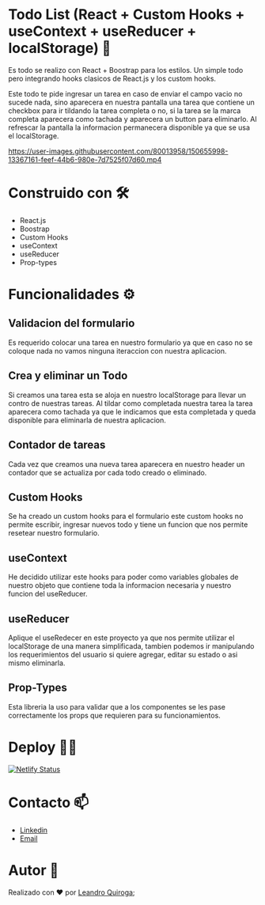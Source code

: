 # Todo List (React + Custom Hooks + useContext + useReducer + localStorage) 📝

Es todo se realizo con React + Boostrap para los estilos. Un simple todo pero integrando hooks clasicos de React.js y los custom hooks. 

Este todo te pide ingresar un tarea en caso de enviar el campo vacio no sucede nada, sino aparecera en nuestra pantalla una tarea que contiene un checkbox para ir tildando la tarea completa o no, si la tarea se la marca completa aparecera como tachada y aparecera un button para eliminarlo. Al refrescar la pantalla la informacion permanecera disponible ya que se usa el localStorage. 


https://user-images.githubusercontent.com/80013958/150655998-13367161-feef-44b6-980e-7d7525f07d60.mp4


# Construido con 🛠️
* React.js
* Boostrap
* Custom Hooks
* useContext
* useReducer 
* Prop-types

# Funcionalidades ⚙️
## Validacion del formulario
Es requerido colocar una tarea en nuestro formulario ya que en caso no se coloque nada no vamos ninguna iteraccion con nuestra aplicacion. 

## Crea y eliminar un Todo
Si creamos una tarea esta se aloja en nuestro localStorage para llevar un contro de nuestras tareas. Al tildar como completada nuestra tarea la tarea aparecera como tachada ya que le indicamos que esta completada y queda disponible para eliminarla de nuestra aplicacion. 

## Contador de tareas 
Cada vez que creamos una nueva tarea aparecera en nuestro header un contador que se actualiza por cada todo creado o eliminado. 

## Custom Hooks
Se ha creado un custom hooks para el formulario este custom hooks no permite escribir, ingresar nuevos todo y tiene un funcion que nos permite resetear nuestro formulario. 

## useContext 
He decidido utilizar este hooks para poder como variables globales de nuestro objeto que contiene toda la informacion necesaria y nuestro funcion del useReducer.

## useReducer 
Aplique el useRedecer en este proyecto ya que nos permite utilizar el localStorage de una manera simplificada, tambien podemos ir manipulando los requerimientos del usuario si quiere agregar, editar su estado o asi mismo eliminarla. 

## Prop-Types
Esta libreria la uso para validar que a los componentes se les pase correctamente los props que requieren para su funcionamientos.  

# Deploy 👨‍💻
[![Netlify Status](https://api.netlify.com/api/v1/badges/6371f9c9-268c-4405-997d-3629b55434a6/deploy-status)](https://todocontrol.netlify.app/)

# Contacto 📫
- [Linkedin](https://www.linkedin.com/in/leanquiroga95/)
- [Email](mailto:leandroquiroga9514@gmail.com)

# Autor 👤
Realizado con ❤️ por [Leandro Quiroga](https://github.com/leandroquiroga);

